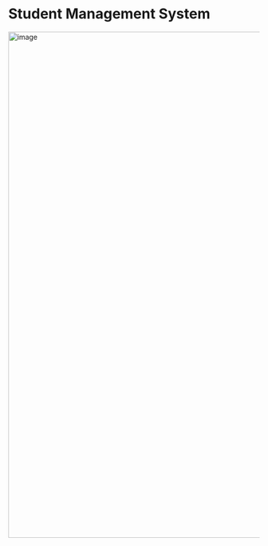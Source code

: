 # Student Management System

<img width="1878" height="1016" alt="image" src="https://github.com/user-attachments/assets/5c53a9de-6ae9-4c4b-837c-842a1dfdded4" />
